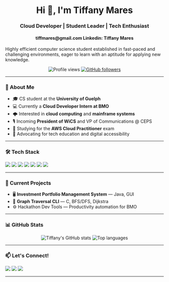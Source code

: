 <!-- GitHub Profile README -->

<h1 align="center">Hi 👋, I'm Tiffany Mares</h1>
<h3 align="center">Cloud Developer | Student Leader | Tech Enthusiast</h3>
<h4 align="center">tiffmares@gmail.com  Linkedin: Tiffany Mares</h4>
Highly efficient computer science student established in fast-paced and challenging environments, eager to learn with an aptitude for applying new knowledge.


<p align="center">
  <img src="https://komarev.com/ghpvc/?username=yourusername&label=Profile%20views&color=0e75b6&style=flat" alt="Profile views" />
  <a href="https://github.com/yourusername?tab=followers">
    <img src="https://img.shields.io/github/followers/yourusername?label=Follow&style=social" alt="GitHub followers" />
  </a>
</p>

---

### 🚀 About Me

- 🎓 CS student at the **University of Guelph**  
- 💻 Currently a **Cloud Developer Intern at BMO**  
- 🌩️ Interested in **cloud computing** and **mainframe systems**  
- 🎙️ Incoming **President of WiCS** and VP of Communications @ CEPS  
- 🌱 Studying for the **AWS Cloud Practitioner** exam  
- 🧠 Advocating for tech education and digital accessibility

---

### 🛠️ Tech Stack

<p>
  <img src="https://img.shields.io/badge/-Python-3776AB?style=flat&logo=python&logoColor=white" />
  <img src="https://img.shields.io/badge/-Java-007396?style=flat&logo=java&logoColor=white" />
  <img src="https://img.shields.io/badge/-C-00599C?style=flat&logo=c&logoColor=white" />
  <img src="https://img.shields.io/badge/-Azure-0078D4?style=flat&logo=microsoftazure&logoColor=white" />
  <img src="https://img.shields.io/badge/-Linux-FCC624?style=flat&logo=linux&logoColor=black" />
  <img src="https://img.shields.io/badge/-Jira-0052CC?style=flat&logo=jira&logoColor=white" />
  <img src="https://img.shields.io/badge/-Confluence-172B4D?style=flat&logo=confluence&logoColor=white" />
</p>

---

### 🔭 Current Projects

- 🖥️ **Investment Portfolio Management System** — Java, GUI  
- 🔗 **Graph Traversal CLI** — C, BFS/DFS, Dijkstra  
- ⚙️ Hackathon Dev Tools — Productivity automation for BMO  

---

### 📊 GitHub Stats

<p align="center">
  <img src="https://github-readme-stats.vercel.app/api?username=yourusername&show_icons=true&theme=radical" alt="Tiffany's GitHub stats" />
  <img src="https://github-readme-stats.vercel.app/api/top-langs/?username=yourusername&layout=compact&theme=radical" alt="Top languages" />
</p>

---

### 📫 Let's Connect!

<p>
  <a href="https://www.linkedin.com/in/yourusername/"><img src="https://img.shields.io/badge/LinkedIn-blue?style=flat&logo=linkedin" /></a>
  <a href="mailto:your@email.com"><img src="https://img.shields.io/badge/Email-D14836?style=flat&logo=gmail&logoColor=white" /></a>
  <a href="https://github.com/yourusername"><img src="https://img.shields.io/badge/GitHub-black?style=flat&logo=github&logoColor=white" /></a>
</p>

---

